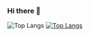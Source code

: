 ### Hi there 👋

![Top Langs](https://github-readme-stats.vercel.app/api/top-langs/?username=Laugerr&layout=compact)
[![Top Langs](https://github-readme-stats.vercel.app/api/top-langs/?username=Laugerr&layout=compact)](https://github.com/Laugerr)


